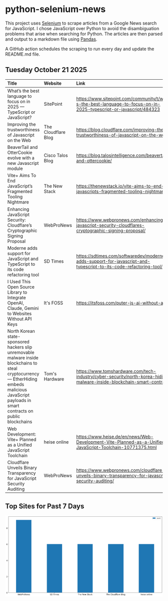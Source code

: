# python-selenium-news

This project uses [Selenium](https://www.seleniumhq.org/) to scrape articles from a Google News search for JavaScript.
I chose JavaScript over Python to avoid the disambiguation problems that arise when searching for Python.
The articles are then parsed and output to a markdown file using [Pandas](https://pandas.pydata.org/).

A GitHub action schedules the scraping to run every day and update the README.md file.

## Tuesday October 21 2025


| Title                                                                                                                                                                                                | Website             | Link                                                                                                                   |
|:-----------------------------------------------------------------------------------------------------------------------------------------------------------------------------------------------------|:--------------------|:-----------------------------------------------------------------------------------------------------------------------|
| What’s the best language to focus on in 2025 — TypeScript or JavaScript?                                                                                                                             | SitePoint           | https://www.sitepoint.com/community/t/what-s-the-best-language-to-focus-on-in-2025-typescript-or-javascript/484323     |
| Improving the trustworthiness of Javascript on the Web                                                                                                                                               | The Cloudflare Blog | https://blog.cloudflare.com/improving-the-trustworthiness-of-javascript-on-the-web/                                    |
| BeaverTail and OtterCookie evolve with a new Javascript module                                                                                                                                       | Cisco Talos Blog    | https://blog.talosintelligence.com/beavertail-and-ottercookie/                                                         |
| Vite+ Aims To End JavaScript’s Fragmented Tooling Nightmare                                                                                                                                          | The New Stack       | https://thenewstack.io/vite-aims-to-end-javascripts-fragmented-tooling-nightmare/                                      |
| Enhancing JavaScript Security: Cloudflare’s Cryptographic Signing Proposal                                                                                                                           | WebProNews          | https://www.webpronews.com/enhancing-javascript-security-cloudflares-cryptographic-signing-proposal/                   |
| Moderne adds support for JavaScript and TypeScript to its code refactoring tool                                                                                                                      | SD Times            | https://sdtimes.com/softwaredev/moderne-adds-support-for-javascript-and-typescript-to-its-code-refactoring-tool/       |
| I Used This Open Source Library to Integrate OpenAI, Claude, Gemini to Websites Without API Keys                                                                                                     | It's FOSS           | https://itsfoss.com/puter-js-ai-without-api/                                                                           |
| North Korean state-sponsored hackers slip unremovable malware inside blockchains to steal cryptocurrency — EtherHiding embeds malicious JavaScript payloads in smart contracts on public blockchains | Tom's Hardware      | https://www.tomshardware.com/tech-industry/cyber-security/north-korea-hiding-malware-inside-blockchain-smart-contracts |
| Web Development: Vite+ Planned as a Unified JavaScript Toolchain                                                                                                                                     | heise online        | https://www.heise.de/en/news/Web-Development-Vite-Planned-as-a-Unified-JavaScript-Toolchain-10771375.html              |
| Cloudflare Unveils Binary Transparency for JavaScript Security Auditing                                                                                                                              | WebProNews          | https://www.webpronews.com/cloudflare-unveils-binary-transparency-for-javascript-security-auditing/                    |
## Top Sites for Past 7 Days

![Graph of Top Sites](https://raw.githubusercontent.com/dan-mba/python-selenium-news/main/last-week.png)
